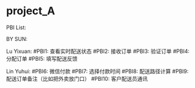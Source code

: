 # project_A
PBI List:

BY SUN:


Lu Yixuan: 
#PBI1: 查看实时配送状态
#PBI2: 接收订单
#PBI3: 验证订单
#PBI4: 分配订单
#PBI5: 填写配送反馈


Lin Yuhui:
#PBI6: 微信付款
#PBI7: 选择付款时间
#PBI8: 配送路径计算
#PBI9: 配送订单备注（比如把外卖放门口）
#PBI10: 客户配送员通讯

